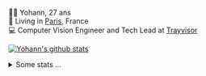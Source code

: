 <p>
  👨🏻 <bold>Yohann</bold>, 27 ans<br/>
  💼 Living in <a href="https://www.google.com/maps?q=paris">Paris</a>, France<br/>
  💻 Computer Vision Engineer and Tech Lead at <a href="https://trayvisor.com/">Trayvisor</a><br/>
</p>

<a href="https://github.com/anuraghazra/github-readme-stats"><img align="center" src="https://github-readme-stats-go94hl40s-yohann84l.vercel.app//api?username=yohann84L&show_icons=true&include_all_commits=true" alt="Yohann's github stats" /> </a>


<details>
  <summary>Some stats ...</summary><br/>
  

<!--START_SECTION:waka-->
![Code Time](http://img.shields.io/badge/Code%20Time-392%20hrs%2018%20mins-blue)

![Profile Views](http://img.shields.io/badge/Profile%20Views-0-blue)

**🐱 My GitHub Data** 

> 🏆 117 Contributions in the Year 2023
 > 
> 📦 440.5 kB Used in GitHub's Storage 
 > 
> 🚫 Not Opted to Hire
 > 
> 📜 24 Public Repositories 
 > 
> 🔑 21 Private Repositories  
 > 
**I'm an Early 🐤** 

```text
🌞 Morning      276 commits       ████████░░░░░░░░░░░░░░░░░   32.06 % 
🌆 Daytime      526 commits       ███████████████░░░░░░░░░░   61.09 % 
🌃 Evening       59 commits       █░░░░░░░░░░░░░░░░░░░░░░░░   06.85 % 
🌙 Night          0 commits       ░░░░░░░░░░░░░░░░░░░░░░░░░   00.00 % 

```
📅 **I'm Most Productive on Tuesday** 

```text
Monday         104 commits       ███░░░░░░░░░░░░░░░░░░░░░░   12.08 % 
Tuesday        208 commits       ██████░░░░░░░░░░░░░░░░░░░   24.16 % 
Wednesday      205 commits       ██████░░░░░░░░░░░░░░░░░░░   23.81 % 
Thursday       150 commits       ████░░░░░░░░░░░░░░░░░░░░░   17.42 % 
Friday         181 commits       █████░░░░░░░░░░░░░░░░░░░░   21.02 % 
Saturday        13 commits       ░░░░░░░░░░░░░░░░░░░░░░░░░   01.51 % 
Sunday           0 commits       ░░░░░░░░░░░░░░░░░░░░░░░░░   00.00 % 

```


📊 **This Week I Spent My Time On** 

```text
⌚︎ Time Zone: Europe/Paris

💬 Programming Languages: 
Python                   4 hrs 48 mins       █████████████░░░░░░░░░░░░   51.73 % 
Jupyter                  2 hrs 12 mins       ██████░░░░░░░░░░░░░░░░░░░   23.73 % 
HTTP Request             1 hr 18 mins        ███░░░░░░░░░░░░░░░░░░░░░░   14.00 % 
YAML                     36 mins             █░░░░░░░░░░░░░░░░░░░░░░░░   06.60 % 
Text                     13 mins             ░░░░░░░░░░░░░░░░░░░░░░░░░   02.35 % 

🔥 Editors: 
PyCharm                  9 hrs 9 mins        ████████████████████████░   98.34 % 
VS Code                  7 mins              ░░░░░░░░░░░░░░░░░░░░░░░░░   01.34 % 
WebStorm                 1 min               ░░░░░░░░░░░░░░░░░░░░░░░░░   00.32 % 

💻 Operating System: 
Mac                      9 hrs 18 mins       █████████████████████████   100.00 % 

```

**I Mostly Code in Python** 

```text
Python                   18 repos            ██████████████░░░░░░░░░░░   56.25 % 
Java                     6 repos             ████░░░░░░░░░░░░░░░░░░░░░   18.75 % 
JavaScript               2 repos             █░░░░░░░░░░░░░░░░░░░░░░░░   06.25 % 
R                        2 repos             █░░░░░░░░░░░░░░░░░░░░░░░░   06.25 % 
HTML                     1 repo              ░░░░░░░░░░░░░░░░░░░░░░░░░   03.12 % 

```



 Last Updated on 11/02/2023 01:37:38 UTC
<!--END_SECTION:waka-->
